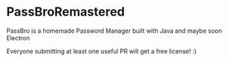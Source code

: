 # PassBroRemastered
PassBro is a homemade Password Manager built with Java and maybe soon Electron

Everyone submitting at least one useful PR will get a free license! :) 
